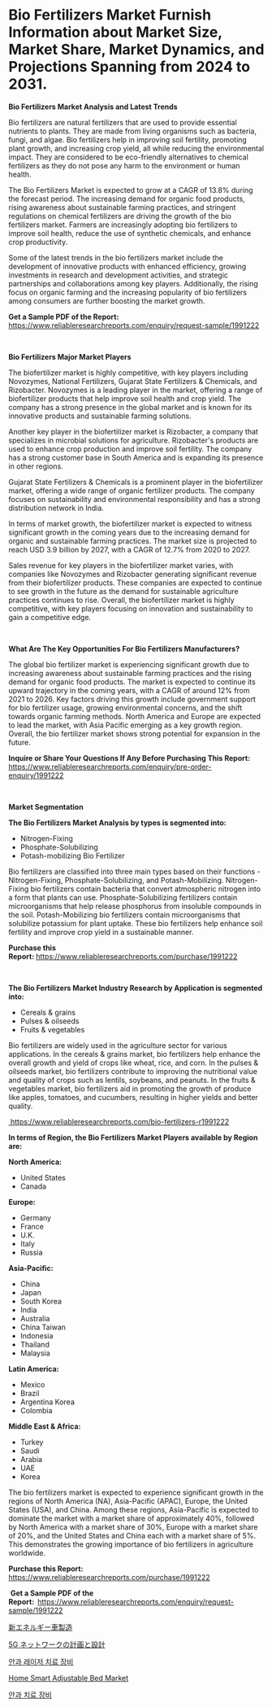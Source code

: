 <p><h1>Bio Fertilizers Market Furnish Information about Market Size, Market Share, Market Dynamics, and Projections Spanning from 2024 to 2031.</h1></p><p><strong>Bio Fertilizers Market Analysis and Latest Trends</strong></p>
<p><p>Bio fertilizers are natural fertilizers that are used to provide essential nutrients to plants. They are made from living organisms such as bacteria, fungi, and algae. Bio fertilizers help in improving soil fertility, promoting plant growth, and increasing crop yield, all while reducing the environmental impact. They are considered to be eco-friendly alternatives to chemical fertilizers as they do not pose any harm to the environment or human health.</p><p>The Bio Fertilizers Market is expected to grow at a CAGR of 13.8% during the forecast period. The increasing demand for organic food products, rising awareness about sustainable farming practices, and stringent regulations on chemical fertilizers are driving the growth of the bio fertilizers market. Farmers are increasingly adopting bio fertilizers to improve soil health, reduce the use of synthetic chemicals, and enhance crop productivity.</p><p>Some of the latest trends in the bio fertilizers market include the development of innovative products with enhanced efficiency, growing investments in research and development activities, and strategic partnerships and collaborations among key players. Additionally, the rising focus on organic farming and the increasing popularity of bio fertilizers among consumers are further boosting the market growth.</p></p>
<p><strong>Get a Sample PDF of the Report:&nbsp;</strong> <a href="https://www.reliableresearchreports.com/enquiry/request-sample/1991222">https://www.reliableresearchreports.com/enquiry/request-sample/1991222</a></p>
<p>&nbsp;</p>
<p><strong>Bio Fertilizers Major Market Players</strong></p>
<p><p>The biofertilizer market is highly competitive, with key players including Novozymes, National Fertilizers, Gujarat State Fertilizers & Chemicals, and Rizobacter. Novozymes is a leading player in the market, offering a range of biofertilizer products that help improve soil health and crop yield. The company has a strong presence in the global market and is known for its innovative products and sustainable farming solutions.</p><p>Another key player in the biofertilizer market is Rizobacter, a company that specializes in microbial solutions for agriculture. Rizobacter's products are used to enhance crop production and improve soil fertility. The company has a strong customer base in South America and is expanding its presence in other regions.</p><p>Gujarat State Fertilizers & Chemicals is a prominent player in the biofertilizer market, offering a wide range of organic fertilizer products. The company focuses on sustainability and environmental responsibility and has a strong distribution network in India.</p><p>In terms of market growth, the biofertilizer market is expected to witness significant growth in the coming years due to the increasing demand for organic and sustainable farming practices. The market size is projected to reach USD 3.9 billion by 2027, with a CAGR of 12.7% from 2020 to 2027.</p><p>Sales revenue for key players in the biofertilizer market varies, with companies like Novozymes and Rizobacter generating significant revenue from their biofertilizer products. These companies are expected to continue to see growth in the future as the demand for sustainable agriculture practices continues to rise. Overall, the biofertilizer market is highly competitive, with key players focusing on innovation and sustainability to gain a competitive edge.</p></p>
<p>&nbsp;</p>
<p><strong>What Are The Key Opportunities For Bio Fertilizers Manufacturers?</strong></p>
<p><p>The global bio fertilizer market is experiencing significant growth due to increasing awareness about sustainable farming practices and the rising demand for organic food products. The market is expected to continue its upward trajectory in the coming years, with a CAGR of around 12% from 2021 to 2026. Key factors driving this growth include government support for bio fertilizer usage, growing environmental concerns, and the shift towards organic farming methods. North America and Europe are expected to lead the market, with Asia Pacific emerging as a key growth region. Overall, the bio fertilizer market shows strong potential for expansion in the future.</p></p>
<p><strong>Inquire or Share Your Questions If Any Before Purchasing This Report:</strong> <a href="https://www.reliableresearchreports.com/enquiry/pre-order-enquiry/1991222">https://www.reliableresearchreports.com/enquiry/pre-order-enquiry/1991222</a></p>
<p>&nbsp;</p>
<p><strong>Market Segmentation</strong></p>
<p><strong>The Bio Fertilizers Market Analysis by types is segmented into:</strong></p>
<p><ul><li>Nitrogen-Fixing</li><li>Phosphate-Solubilizing</li><li>Potash-mobilizing Bio Fertilizer</li></ul></p>
<p><p>Bio fertilizers are classified into three main types based on their functions - Nitrogen-Fixing, Phosphate-Solubilizing, and Potash-Mobilizing. Nitrogen-Fixing bio fertilizers contain bacteria that convert atmospheric nitrogen into a form that plants can use. Phosphate-Solubilizing fertilizers contain microorganisms that help release phosphorus from insoluble compounds in the soil. Potash-Mobilizing bio fertilizers contain microorganisms that solubilize potassium for plant uptake. These bio fertilizers help enhance soil fertility and improve crop yield in a sustainable manner.</p></p>
<p><strong>Purchase this Report:&nbsp;</strong><a href="https://www.reliableresearchreports.com/purchase/1991222">https://www.reliableresearchreports.com/purchase/1991222</a></p>
<p>&nbsp;</p>
<p><strong>The Bio Fertilizers Market Industry Research by Application is segmented into:</strong></p>
<p><ul><li>Cereals & grains</li><li>Pulses & oilseeds</li><li>Fruits & vegetables</li></ul></p>
<p><p>Bio fertilizers are widely used in the agriculture sector for various applications. In the cereals & grains market, bio fertilizers help enhance the overall growth and yield of crops like wheat, rice, and corn. In the pulses & oilseeds market, bio fertilizers contribute to improving the nutritional value and quality of crops such as lentils, soybeans, and peanuts. In the fruits & vegetables market, bio fertilizers aid in promoting the growth of produce like apples, tomatoes, and cucumbers, resulting in higher yields and better quality.</p></p>
<p><a href="https://www.reliableresearchreports.com/bio-fertilizers-r1991222">&nbsp;https://www.reliableresearchreports.com/bio-fertilizers-r1991222</a></p>
<p><strong>In terms of Region, the Bio Fertilizers Market Players available by Region are:</strong></p>
<p>
    <p> <strong> North America: </strong>
        <ul>
            <li>United States</li>
            <li>Canada</li>
        </ul>
        </p> 
    <p> <strong> Europe: </strong>
        <ul>
            <li>Germany</li>
            <li>France</li>
            <li>U.K.</li>
            <li>Italy</li>
            <li>Russia</li>
        </ul>
        </p> 
    <p> <strong> Asia-Pacific: </strong>
        <ul>
            <li>China</li>
            <li>Japan</li>
            <li>South Korea</li>
            <li>India</li>
            <li>Australia</li>
            <li>China Taiwan</li>
            <li>Indonesia</li>
            <li>Thailand</li>
            <li>Malaysia</li>
        </ul>
        </p> 
    <p> <strong> Latin America: </strong>
        <ul>
            <li>Mexico</li>
            <li>Brazil</li>
            <li>Argentina Korea</li>
            <li>Colombia</li>
        </ul>
        </p> 
    <p> <strong> Middle East & Africa: </strong>
        <ul>
            <li>Turkey</li>
            <li>Saudi</li>
            <li>Arabia</li>
            <li>UAE</li>
            <li>Korea</li>
        </ul>
    </p>
    </p>
<p><p>The bio fertilizers market is expected to experience significant growth in the regions of North America (NA), Asia-Pacific (APAC), Europe, the United States (USA), and China. Among these regions, Asia-Pacific is expected to dominate the market with a market share of approximately 40%, followed by North America with a market share of 30%, Europe with a market share of 20%, and the United States and China each with a market share of 5%. This demonstrates the growing importance of bio fertilizers in agriculture worldwide.</p></p>
<p><strong>Purchase this Report: </strong><a href="https://www.reliableresearchreports.com/purchase/1991222">https://www.reliableresearchreports.com/purchase/1991222</a></p>
<p>&nbsp;<strong>Get a Sample PDF of the Report:&nbsp;&nbsp;</strong><a href="https://www.reliableresearchreports.com/enquiry/request-sample/1991222">https://www.reliableresearchreports.com/enquiry/request-sample/1991222</a></p>
<p><strong></strong></p>
<p><p><a href="https://github.com/AriMuller2009/Market-Research-Report-List-2/blob/main/2959892119467.md">新エネルギー車製造</a></p><p><a href="https://github.com/dathomson6534/Market-Research-Report-List-1/blob/main/2633482119468.md">5G ネットワークの計画と設計</a></p><p><a href="https://github.com/ConstantinVon/Market-Research-Report-List-1/blob/main/3339344112220.md">안과 레이저 치료 장비</a></p><p><a href="https://github.com/provorikovar/Market-Research-Report-List-4/blob/main/home-smart-adjustable-bed-market.md">Home Smart Adjustable Bed Market</a></p><p><a href="https://github.com/sammyUltyylrich9067856/Market-Research-Report-List-2/blob/main/2629728112219.md">안과 치료 장비</a></p></p>